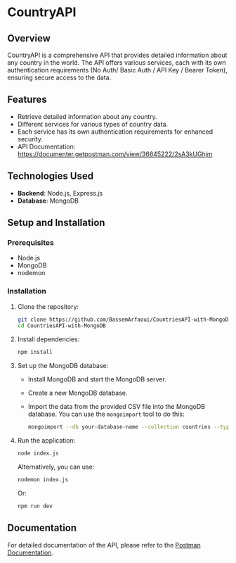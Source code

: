 # CountryAPI

## Overview

CountryAPI is a comprehensive API that provides detailed information about any country in the world. The API offers various services, each with its own authentication requirements (No Auth/ Basic Auth / API Key / Bearer Token), ensuring secure access to the data.

## Features

- Retrieve detailed information about any country.
- Different services for various types of country data.
- Each service has its own authentication requirements for enhanced security.
- API Documentation: https://documenter.getpostman.com/view/36645222/2sA3kUGhjm

## Technologies Used

- **Backend**: Node.js, Express.js
- **Database**: MongoDB

## Setup and Installation

### Prerequisites

- Node.js
- MongoDB
- nodemon

### Installation

1. Clone the repository:

   ```bash
   git clone https://github.com/BassemArfaoui/CountriesAPI-with-MongoDB.git
   cd CountriesAPI-with-MongoDB
   ```

2. Install dependencies:

   ```bash
   npm install
   ```

3. Set up the MongoDB database:

   - Install MongoDB and start the MongoDB server.
   - Create a new MongoDB database.
   - Import the data from the provided CSV file into the MongoDB database. You can use the `mongoimport` tool to do this:

     ```bash
     mongoimport --db your-database-name --collection countries --type csv --headerline --file path/to/your/csvfile.csv
     ```



4. Run the application:

   ```bash
   node index.js
   ```

   Alternatively, you can use:

   ```bash
   nodemon index.js
   ```

   Or:

   ```bash
   npm run dev
   ```

## Documentation

For detailed documentation of the API, please refer to the [Postman Documentation](https://documenter.getpostman.com/view/36645222/2sA3kUGhjm).
